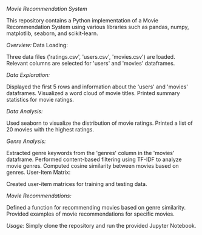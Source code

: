 *Movie Recommendation System*

This repository contains a Python implementation of a Movie Recommendation System using various libraries such as pandas, numpy, matplotlib, seaborn, and scikit-learn.

*Overview:*
Data Loading:

Three data files ('ratings.csv', 'users.csv', 'movies.csv') are loaded.
Relevant columns are selected for 'users' and 'movies' dataframes.

*Data Exploration:*

Displayed the first 5 rows and information about the 'users' and 'movies' dataframes.
Visualized a word cloud of movie titles.
Printed summary statistics for movie ratings.

*Data Analysis:*

Used seaborn to visualize the distribution of movie ratings.
Printed a list of 20 movies with the highest ratings.

*Genre Analysis:*

Extracted genre keywords from the 'genres' column in the 'movies' dataframe.
Performed content-based filtering using TF-IDF to analyze movie genres.
Computed cosine similarity between movies based on genres.
User-Item Matrix:

Created user-item matrices for training and testing data.

*Movie Recommendations:*

Defined a function for recommending movies based on genre similarity.
Provided examples of movie recommendations for specific movies.

*Usage:*
Simply clone the repository and run the provided Jupyter Notebook.
